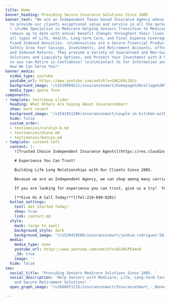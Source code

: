 ```yaml
---
title: Home
banner_heading: Providing Secure Insurance Solutions Since 2005
banner_text: "We are an Independent Texas based Insurance Agency whose mission is
  to provide our clients exceptional value and service in all the markets we serve.
  \ \n\nWe Specialize in Medicare Helping Seniors Transition to Medicare as well as
  remain up to date with annual benefit changes throughout their lives. We provide
  all types of Life, Health, Long-term Care, and Final Expense Coverage, as well as
  Fixed Indexed Annuities. \n\nAnnuities are a Secure Financial Product designed to
  Safely Grow Your Savings, Investments, and Retirement Accounts, offering both Fixed
  and Indexed Returns. They provide a Variety of Guaranteed and Non-Guaranteed Income
  Solutions and Liquidity Options, and Protect Your Investment with A No-Loss-Guarantee
  so you can Retire in Confidence! \n\n\nContact Us For Information and Let Us Know
  How We Can Serve You!"
banner_media:
  video_type: youtube
  youtube_url: https://www.youtube.com/watch?v=LWGJA9i18Co
  background_image: "/v1530989211/insurancesmart/homepage%20collage%20%282%29.jpg"
  media_type: quote form
components:
- template: testimony-slider
  heading: What Others Are Saying About InsuranceSmart
  show: most recent
  background_image: "/v1541451206/insurancesmart/couple-in-kitchen-with-wine%20%281%29.jpg"
  hide: false
  custom_order:
  - testimonies/carolyn-b.md
  - testimonies/diana.md
  - testimonies/bonnie.md
- template: content-left
  content: |-
    ![Trusted Choice Independent Insurance Agents](https://res.cloudinary.com/modii/v1530419486/insurancesmart/TC-horizontal-logo-black--blue-tranparency.png)

    # Experience You Can Trust!

    Building Life Long Relationships with Our Clients Since 2005.

    Because we are an Independent Agency, we can shop among many carriers to find just the right product for our clients.  In addition, we take the time to review coverage annually or as needed with clients to make sure they are up to date and getting the very best value in each and every situation.

    If you are looking for experience you can trust, give us a try!  You won't be disappointed!

    [**Give Us A Call Today!**](Tel:210-699-0281)
  button_settings:
    text: Get Started Today!
    show: true
    link: contact.md
  style:
    mask: large to small
    background_style: dark
    background_image: "/v1530419500/insurancesmart/joshua-rodriguez-583392-unsplash.jpg"
  media:
    media_type: none
    youtube_url: https://www.youtube.com/watch?v=8iU8LPEa4o0
    _3d: true
    image: ''
  hide: false
seo:
  social_title: 'Providing Seniors Medicare Solutions Since 2005. '
  social_description: 'Help Seniors with Medicare, Life, Long-term Care, Final Expenses,
    and Secure Retirement Solutions! '
  open_graph_image: "/v1660971115/insurancesmart/InsuranceSmart_-_Banner_msus7p.jpg"

---
```

